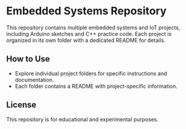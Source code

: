 # Embedded Systems Repository

This repository contains multiple embedded systems and IoT projects, including Arduino sketches and C++ practice code. Each project is organized in its own folder with a dedicated README for details.

## How to Use
- Explore individual project folders for specific instructions and documentation.
- Each folder contains a README with project-specific information.

## License
This repository is for educational and experimental purposes.
